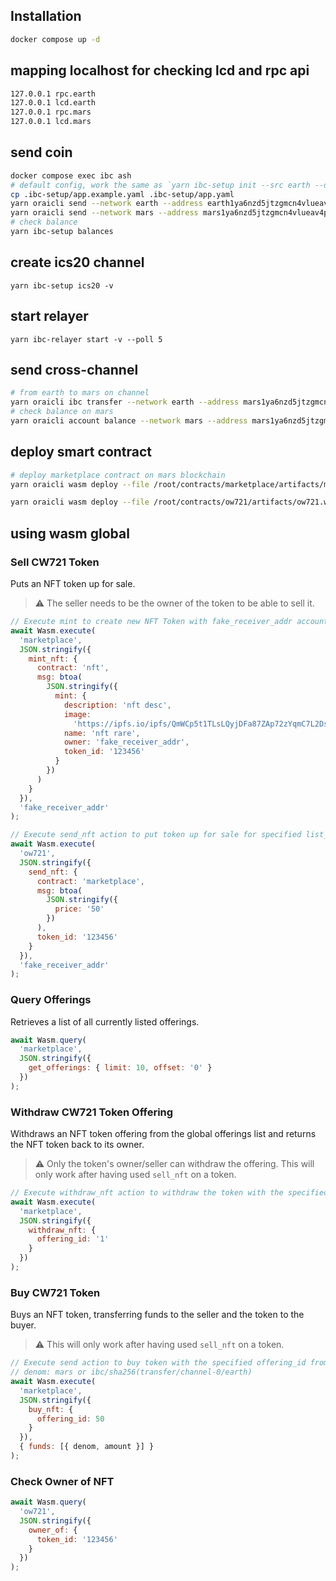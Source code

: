 ## Installation

```bash
docker compose up -d
```

## mapping localhost for checking lcd and rpc api

```bash
127.0.0.1 rpc.earth
127.0.0.1 lcd.earth
127.0.0.1 rpc.mars
127.0.0.1 lcd.mars
```

## send coin

```bash
docker compose exec ibc ash
# default config, work the same as `yarn ibc-setup init --src earth --dest mars`
cp .ibc-setup/app.example.yaml .ibc-setup/app.yaml
yarn oraicli send --network earth --address earth1ya6nzd5jtzgmcn4vlueav4p3zdfhpvgngtwlpx --amount 6000000
yarn oraicli send --network mars --address mars1ya6nzd5jtzgmcn4vlueav4p3zdfhpvgnwcvq65 --amount 6000000
# check balance
yarn ibc-setup balances
```

## create ics20 channel

`yarn ibc-setup ics20 -v`

## start relayer

`yarn ibc-relayer start -v --poll 5`

## send cross-channel

```bash
# from earth to mars on channel
yarn oraicli ibc transfer --network earth --address mars1ya6nzd5jtzgmcn4vlueav4p3zdfhpvgnwcvq65 --amount 100 --channel channel-0
# check balance on mars
yarn oraicli account balance --network mars --address mars1ya6nzd5jtzgmcn4vlueav4p3zdfhpvgnwcvq65
```

## deploy smart contract

```bash
# deploy marketplace contract on mars blockchain
yarn oraicli wasm deploy --file /root/contracts/marketplace/artifacts/marketplace.wasm --label marketplace --network mars --input '{"name": "nft market"}' --gas 3000000

yarn oraicli wasm deploy --file /root/contracts/ow721/artifacts/ow721.wasm --label ow721 --network mars --input '{"minter":marketplace_contract,"name":"NFT Collection","symbol":"NFT"}' --gas 3000000
```

## using wasm global

### Sell CW721 Token

Puts an NFT token up for sale.

> :warning: The seller needs to be the owner of the token to be able to sell it.

```js
// Execute mint to create new NFT Token with fake_receiver_addr account
await Wasm.execute(
  'marketplace',
  JSON.stringify({
    mint_nft: {
      contract: 'nft',
      msg: btoa(
        JSON.stringify({
          mint: {
            description: 'nft desc',
            image:
              'https://ipfs.io/ipfs/QmWCp5t1TLsLQyjDFa87ZAp72zYqmC7L2DsNjFdpH8bBoz',
            name: 'nft rare',
            owner: 'fake_receiver_addr',
            token_id: '123456'
          }
        })
      )
    }
  }),
  'fake_receiver_addr'
);

// Execute send_nft action to put token up for sale for specified list_price on the marketplace
await Wasm.execute(
  'ow721',
  JSON.stringify({
    send_nft: {
      contract: 'marketplace',
      msg: btoa(
        JSON.stringify({
          price: '50'
        })
      ),
      token_id: '123456'
    }
  }),
  'fake_receiver_addr'
);
```

### Query Offerings

Retrieves a list of all currently listed offerings.

```js
await Wasm.query(
  'marketplace',
  JSON.stringify({
    get_offerings: { limit: 10, offset: '0' }
  })
);
```

### Withdraw CW721 Token Offering

Withdraws an NFT token offering from the global offerings list and returns the NFT token back to its owner.

> :warning: Only the token's owner/seller can withdraw the offering. This will only work after having used `sell_nft` on a token.

```js
// Execute withdraw_nft action to withdraw the token with the specified offering_id from the marketplace
await Wasm.execute(
  'marketplace',
  JSON.stringify({
    withdraw_nft: {
      offering_id: '1'
    }
  })
);
```

### Buy CW721 Token

Buys an NFT token, transferring funds to the seller and the token to the buyer.

> :warning: This will only work after having used `sell_nft` on a token.

```js
// Execute send action to buy token with the specified offering_id from the marketplace
// denom: mars or ibc/sha256(transfer/channel-0/earth)
await Wasm.execute(
  'marketplace',
  JSON.stringify({
    buy_nft: {
      offering_id: 50
    }
  }),
  { funds: [{ denom, amount }] }
);
```

### Check Owner of NFT

```js
await Wasm.query(
  'ow721',
  JSON.stringify({
    owner_of: {
      token_id: '123456'
    }
  })
);
```
